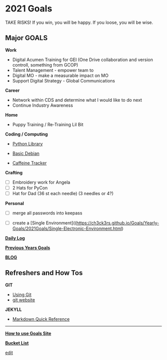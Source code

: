 # 2021 Goals
TAKE RISKS! If you win, you will be happy.  If you loose, you will be wise.

## Major GOALS ##

**Work**
- Digital Acumen Training for GEI (One Drive collaboration and version controll, something from GCOP)
- Talent Management - empower team to 
- Digital MO - make a measurable impact on MO
- Support Digital Strategy - Global Communications 



**Career**
- Network within CDS and determine what I would like to do next
- Continue Industry Awareness


**Home**
- Puppy Training / Re-Training Lil Bit


**Coding / Computing**
- [Python Library](https://ch3ck3rs.github.io/Goals/Yearly-Goals/2020Goals/Professional/Python-Library.html)

- [Basic Debian](https://ch3ck3rs.github.io/Goals/Yearly-Goals/2020Goals/Professional/Basic-Debian.html)

- [Caffeine Tracker](https://ch3ck3rs.github.io/Goals/Yearly-Goals/2020Goals/Professional/Garmin-App.html)

**Crafting**

- [ ] Embroidery work for Angela
- [ ] 2 Hats for PyCon
- [ ] Hat for Dad (36 st each needle) (3 needles or 4?)

**Personal**

- [ ] merge all passwords into keepass
- [ ] create a [Single Environment]((https://ch3ck3rs.github.io/Goals/Yearly-Goals/2021Goals/Single-Electronic-Environment.html)


**[Daily Log](https://ch3ck3rs.github.io/Goals/Weekly-Log/log-home.html)**

**[Previous Years Goals](https://ch3ck3rs.github.io/Goals/Archive)**

**[BLOG](https://ch3ck3rs.github.io/Goals/Blog)**

## Refreshers and How Tos ##

**GIT**

- [Using Git](https://ch3ck3rs.github.io/Goals/2020Goals/Professional/Using-Git.html)
- [git website](https://git-scm.com/book/en/v2/Git-Basics-Working-with-Remotes)

**JEKYLL**

- [Markdown Quick Reference](https://gist.github.com/roachhd/779fa77e9b90fe945b0c)


---

[**How to use Goals Site**](https://ch3ck3rs.github.io/Goals/How-to-use-Goals.html)


[**Bucket List**](https://ch3ck3rs.github.io/Goals/Bucket-List.html)

[edit](https://github.com/ch3ck3rs/Goals/blob/gh-pages/README.md)

